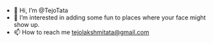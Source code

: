 - 👋 Hi, I’m @TejoTata
- 👀 I’m interested in adding some fun to places where your face might show up. 
- 📫 How to reach me tejolakshmitata@gmail.com 

<!---
TejoTata/TejoTata is a ✨ special ✨ repository because its `README.md` (this file) appears on your GitHub profile.
You can click the Preview link to take a look at your changes.
--->
